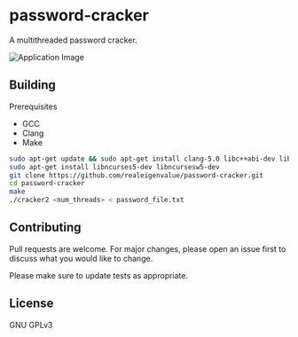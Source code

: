 # password-cracker

A multithreaded password cracker.

![Application Image](password-cracker.png)

## Building

Prerequisites
- GCC
- Clang
- Make

```bash
sudo apt-get update && sudo apt-get install clang-5.0 libc++abi-dev libc++-dev git gdb valgrind graphviz imagemagick gnuplot
sudo apt-get install libncurses5-dev libncursesw5-dev
git clone https://github.com/realeigenvalue/password-cracker.git
cd password-cracker
make
./cracker2 <num_threads> < password_file.txt
```

## Contributing
Pull requests are welcome. For major changes, please open an issue first to discuss what you would like to change.

Please make sure to update tests as appropriate.

## License
GNU GPLv3
